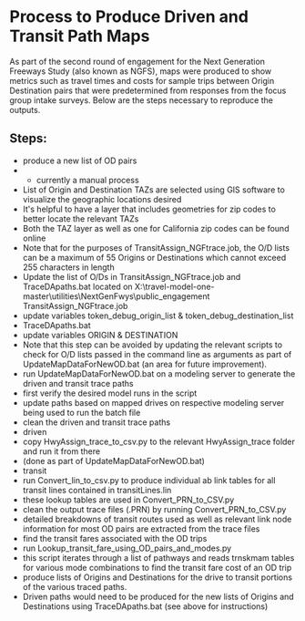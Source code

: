 # Process to Produce Driven and Transit Path Maps

As part of the second round of engagement for the Next Generation Freeways Study (also known as NGFS), maps were produced to show metrics such as travel times and costs for sample trips between Origin Destination pairs that were predetermined from responses from the focus group intake surveys. Below are the steps necessary to reproduce the outputs.

## Steps:
* produce a new list of OD pairs
* * currently a manual process
* List of Origin and Destination TAZs are selected using GIS software to visualize the geographic locations desired
* It's helpful to have a layer that includes geometries for zip codes to better locate the relevant TAZs
* Both the TAZ layer as well as one for California zip codes can be found online
* Note that for the purposes of TransitAssign_NGFtrace.job, the O/D lists can be a maximum of 55 Origins or Destinations which cannot exceed 255 characters in length
* Update the list of O/Ds in TransitAssign_NGFtrace.job and TraceDApaths.bat located on X:\travel-model-one-master\utilities\NextGenFwys\public_engagement
TransitAssign_NGFtrace.job 
* update variables token_debug_origin_list & token_debug_destination_list
* TraceDApaths.bat
* update variables ORIGIN & DESTINATION
* Note that this step can be avoided by updating the relevant scripts to check for O/D lists passed in the command line as arguments as part of UpdateMapDataForNewOD.bat (an area for future improvement).
* run UpdateMapDataForNewOD.bat on a modeling server to generate the driven and transit trace paths
* first verify the desired model runs in the script
* update paths based on mapped drives on respective modeling server being used to run the batch file
* clean the driven and transit trace paths
* driven
* copy HwyAssign_trace_to_csv.py to the relevant HwyAssign_trace folder and run it from there
* (done as part of UpdateMapDataForNewOD.bat)
* transit
* run Convert_lin_to_csv.py to produce individual ab link tables for all transit lines contained in transitLines.lin
* these lookup tables are used in Convert_PRN_to_CSV.py 
* clean the output trace files (.PRN) by running Convert_PRN_to_CSV.py 
* detailed breakdowns of transit routes used as well as relevant link node information for most OD pairs are extracted from the trace files
* find the transit fares associated with the OD trips
* run Lookup_transit_fare_using_OD_pairs_and_modes.py
* this script iterates through a list of pathways and reads trnskmam tables for various mode combinations to find the transit fare cost of an OD trip
* produce lists of Origins and Destinations for the drive to transit portions of the various traced paths.
* Driven paths would need to be produced for the new lists of Origins and Destinations using TraceDApaths.bat (see above for instructions)
